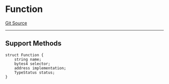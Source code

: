 # Function
[Git Source](https://github.com/metacontract/mc/blob/7db22f6d7abc05705d21c7601fb406ca49c18557/src/devkit/core/Function.sol)

---------------------
Support Methods
-----------------------


```solidity
struct Function {
    string name;
    bytes4 selector;
    address implementation;
    TypeStatus status;
}
```

